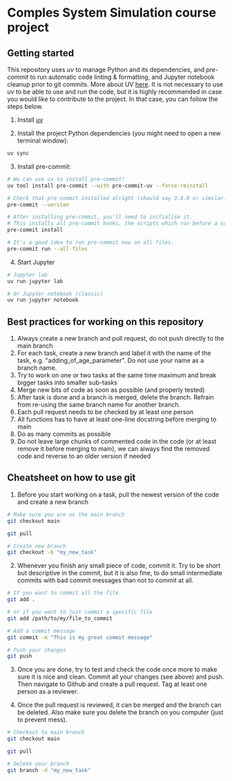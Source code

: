 # Comples System Simulation course project

## Getting started

This repository uses _uv_ to manage Python and its dependencies, and _pre-commit_ to run
automatic code linting & formatting, and Jupyter notebook cleanup prior to git commits. More about UV [here](https://docs.astral.sh/uv/guides/projects/). It is not necessary to use _uv_ to be able to use and run the code, but it is highly recommended in case you would like to contribute to the project. In that case, you can follow the steps below.

1. Install [uv](https://github.com/astral-sh/uv)

2. Install the project Python dependencies (you might need to open a new terminal window):

```zsh
uv sync
```

3. Install pre-commit:

```zsh
# We can use uv to install pre-commit!
uv tool install pre-commit --with pre-commit-uv --force-reinstall

# Check that pre-commit installed alright (should say 3.8.0 or similar)
pre-commit --version

# After installing pre-commit, you'll need to initialise it.
# This installs all pre-commit hooks, the scripts which run before a commit.
pre-commit install

# It's a good idea to run pre-commit now on all files.
pre-commit run --all-files
```

4. Start Jupyter

```zsh
# Jupyter lab
uv run jupyter lab

# Or Jupyter notebook (classic)
uv run jupyter notebook
```

## Best practices for working on this repository

1. Always create a new branch and pull request, do not push directly to the main branch
2. For each task, create a new branch and label it with the name of the task, e.g. "adding_of_age_parameter". Do not use your name as a branch name.
3. Try to work on one or two tasks at the same time maximum and break bigger tasks into smaller sub-tasks
4. Merge new bits of code as soon as possible (and properly tested)
5. After task is done and a branch is merged, delete the branch. Refrain from re-using the same branch name for another branch.
6. Each pull request needs to be checked by at least one person
7. All functions has to have at least one-line docstring before merging to main
8. Do as many commits as possible
9. Do not leave large chunks of commented code in the code (or at least remove it before merging to main), we can always find the removed code and reverse to an older version if needed

## Cheatsheet on how to use git

1. Before you start working on a task, pull the newest version of the code and create a new branch

```zsh
# Make sure you are on the main branch
git checkout main

git pull

# Create new branch
git checkout -b "my_new_task"
```

2. Whenever you finish any small piece of code, commit it. Try to be short but descriptive in the commit, but it is also fine, to do small intermediate commits with bad commit messages than not to commit at all.

```zsh
# If you want to commit all the file
git add .

# or if you want to just commit a specific file
git add /path/to/my/file_to_commit

# Add a commit message
git commit -m "This is my great commit message"

# Push your changes
git push
```

3. Once you are done, try to test and check the code once more to make sure it is nice and clean. Commit all your changes (see above) and push. Then navigate to Github and create a pull request. Tag at least one person as a reviewer.

4. Once the pull request is reviewed, it can be merged and the branch can be deleted. Also make sure you delete the branch on you computer (just to prevent mess).


```zsh
# Checkout to main branch
git checkout main

git pull

# Delete your branch
git branch -d "my_new_task"
```
